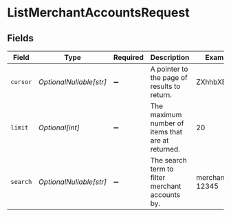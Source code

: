 # ListMerchantAccountsRequest


## Fields

| Field                                             | Type                                              | Required                                          | Description                                       | Example                                           |
| ------------------------------------------------- | ------------------------------------------------- | ------------------------------------------------- | ------------------------------------------------- | ------------------------------------------------- |
| `cursor`                                          | *OptionalNullable[str]*                           | :heavy_minus_sign:                                | A pointer to the page of results to return.       | ZXhhbXBsZTE                                       |
| `limit`                                           | *Optional[int]*                                   | :heavy_minus_sign:                                | The maximum number of items that are at returned. | 20                                                |
| `search`                                          | *OptionalNullable[str]*                           | :heavy_minus_sign:                                | The search term to filter merchant accounts by.   | merchant-12345                                    |